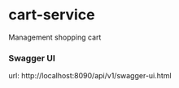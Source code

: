# cart-service
Management shopping cart

### Swagger UI

url: http://localhost:8090/api/v1/swagger-ui.html
